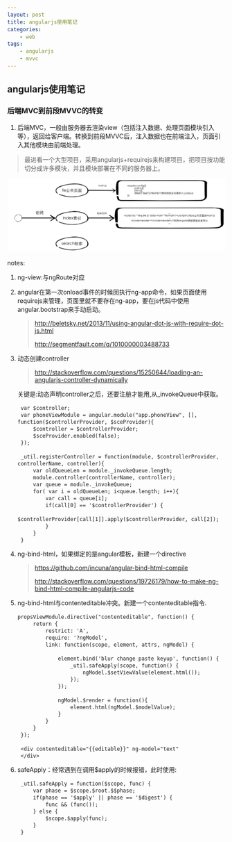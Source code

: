 ```yaml
---
layout: post
title: angularjs使用笔记
categories:
    - web
tags:
    - angularjs
    - mvvc
---
```


## angularjs使用笔记

### 后端MVC到前段MVVC的转变

1. 后端MVC，一般由服务器去渲染view（包括注入数据、处理页面模块引入等），返回给客户端。转换到前段MVVC后，注入数据也在前端注入，页面引入其他模块由前端处理。

> 最进看一个大型项目，采用angularjs+requirejs来构建项目，把项目按功能切分成许多模块，并且模块部署在不同的服务器上。

<img src="/images/angular/icode.png">

<!-- more -->

notes:

1. ng-view:与ngRoute对应
2. angular在第一次onload事件的时候回执行ng-app命令，如果页面使用requirejs来管理，页面里就不要存在ng-app，要在js代码中使用angular.bootstrap来手动启动。
    ><http://beletsky.net/2013/11/using-angular-dot-js-with-require-dot-js.html>
    >
    ><http://segmentfault.com/q/1010000003488733>
3. 动态创建controller
	><http://stackoverflow.com/questions/15250644/loading-an-angularjs-controller-dynamically>

	关键是:动态声明controller之后，还要注册才能用,从_invokeQueue中获取。

    	var $controller;
        var phoneViewModule = angular.module("app.phoneView", [], function($controllerProvider, $sceProvider){
            $controller = $controllerProvider;
            $sceProvider.enabled(false);
        });

        _util.registerController = function(module, $controllerProvider, controllerName, controller){
            var oldQueueLen = module._invokeQueue.length;
            module.controller(controllerName, controller);
            var queue = module._invokeQueue;
            for( var i = oldQueueLen; i<queue.length; i++){
                var call = queue[i];
                if(call[0] == '$controllerProvider') {
                    $controllerProvider[call[1]].apply($controllerProvider, call[2]);
                }
            }
        }
4. ng-bind-html，如果绑定的是angular模板，新建一个directive
    ><https://github.com/incuna/angular-bind-html-compile>
    >
    ><http://stackoverflow.com/questions/19726179/how-to-make-ng-bind-html-compile-angularjs-code>

5. ng-bind-html与contenteditable冲突。新建一个contenteditable指令.

       propsViewModule.directive("contenteditable", function() {
            return {
                restrict: 'A',
                require: '?ngModel',
                link: function(scope, element, attrs, ngModel) {

                    element.bind('blur change paste keyup', function() {
                        _util.safeApply(scope, function() {
                            ngModel.$setViewValue(element.html());
                        });
                    });

                    ngModel.$render = function(){
                        element.html(ngModel.$modelValue);
                    }
                }
            }
        });

        <div contenteditable="{{editable}}" ng-model="text"
        </div>

6. safeApply：经常遇到在调用$apply的时候报错，此时使用:

        _util.safeApply = function($scope, func) {
            var phase = $scope.$root.$$phase;
            if(phase == '$apply' || phase == '$digest') {
                func && (func());
            } else {
                $scope.$apply(func);
            }
        }
